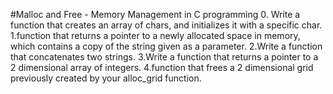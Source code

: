 #Malloc and Free - Memory Management in C programming 
0. Write a function that creates an array of chars, and initializes it with a specific char.
1.function that returns a pointer to a newly allocated space in memory, which contains a copy of the string given as a parameter.
2.Write a function that concatenates two strings.
3.Write a function that returns a pointer to a 2 dimensional array of integers.
4.function that frees a 2 dimensional grid previously created by your alloc_grid function.
